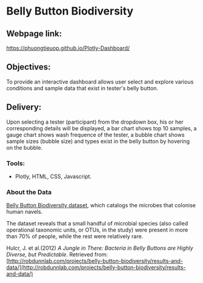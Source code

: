 # Belly Button Biodiversity

## Webpage link: 

https://phuongtieuop.github.io/Plotly-Dashboard/

## Objectives:

To provide an interactive dashboard allows user select and explore various conditions and sample data that exist in tester's belly button.

## Delivery:

Upon selecting a tester (participant) from the dropdown box, his or her corresponding details will be displayed, a bar chart shows top 10 samples, a gauge chart shows wash frequence of the tester, a bubble chart shows sample sizes (bubble size) and types exist in the belly button by hovering on the bubble.

### Tools:

- Plotly, HTML, CSS, Javascript.

### About the Data

[Belly Button Biodiversity dataset](http://robdunnlab.com/projects/belly-button-biodiversity/), which catalogs the microbes that colonise human navels.

The dataset reveals that a small handful of microbial species (also called operational taxonomic units, or OTUs, in the study) were present in more than 70% of people, while the rest were relatively rare.

Hulcr, J. et al.(2012) _A Jungle in There: Bacteria in Belly Buttons are Highly Diverse, but Predictable_. Retrieved from: [http://robdunnlab.com/projects/belly-button-biodiversity/results-and-data/](http://robdunnlab.com/projects/belly-button-biodiversity/results-and-data/)
